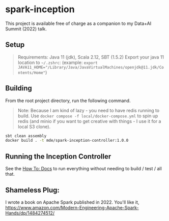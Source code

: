 # spark-inception
This project is available free of charge as a companion to my Data+AI Summit (2022) talk.

## Setup
> Requirements: Java 11 (jdk), Scala 2.12, SBT (1.5.2)
Export your java 11 location to `~/.zshrc`: (example: `export JAVA11_HOME="/Library/Java/JavaVirtualMachines/openjdk@11.jdk/Contents/Home"`)

## Building
From the root project directory, run the following command.

> Note: Because I am kind of lazy - you need to have redis running to build. Use `docker compose -f local/docker-compose.yml` to spin up redis (and minio if you want to get creative with things - I use it for a local S3 clone). 

```bash
sbt clean assembly
docker build . -t mde/spark-inception-controller:1.0.0
```

## Running the Inception Controller
See the [How To: Docs](docs/howto.md) to run everything without needing to build / test / all that.

## Shameless Plug:
I wrote a book on Apache Spark published in 2022. You'll like it, https://www.amazon.com/Modern-Engineering-Apache-Spark-Hands/dp/1484274512/
